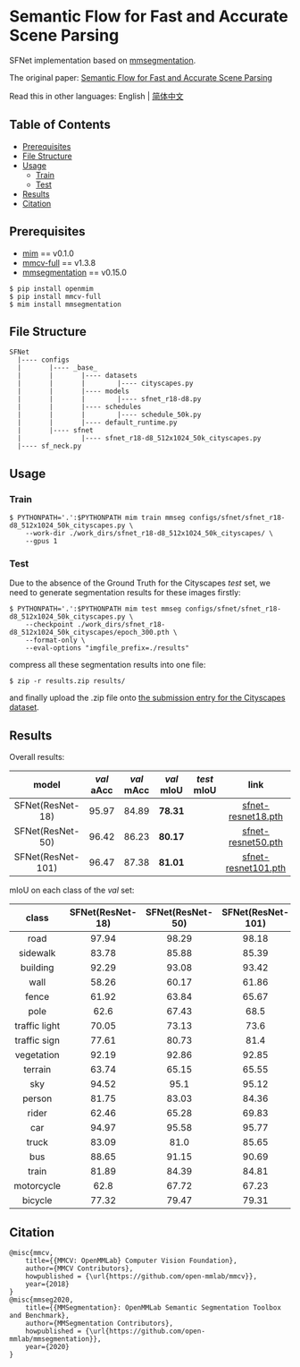 # Semantic Flow for Fast and Accurate Scene Parsing

SFNet implementation based on [mmsegmentation](https://github.com/open-mmlab/mmsegmentation).

The original paper: [Semantic Flow for Fast and Accurate Scene Parsing](https://arxiv.org/abs/2002.10120)

Read this in other languages: English | [简体中文](./README.md)

## Table of Contents

- [Prerequisites](#prerequisites)
- [File Structure](#file-structure)
- [Usage](#usage)
    - [Train](#train)
    - [Test](#test)
- [Results](#results)
- [Citation](#citation)

## <a name="prerequisites"></a> Prerequisites

- [mim](https://github.com/open-mmlab/mim) == v0.1.0
- [mmcv-full](https://github.com/open-mmlab/mmcv) == v1.3.8
- [mmsegmentation](https://github.com/open-mmlab/mmsegmentation) == v0.15.0

```shell
$ pip install openmim
$ pip install mmcv-full
$ mim install mmsegmentation
```

## <a name="file-structure"></a> File Structure

```
SFNet
  |---- configs
  |       |---- _base_
  |       |       |---- datasets
  |       |       |        |---- cityscapes.py
  |       |       |---- models
  |       |       |        |---- sfnet_r18-d8.py
  |       |       |---- schedules
  |       |       |        |---- schedule_50k.py
  |       |       |---- default_runtime.py
  |       |---- sfnet
  |               |---- sfnet_r18-d8_512x1024_50k_cityscapes.py
  |---- sf_neck.py
```

## <a name="usage"></a> Usage

### <a name="train"></a> Train

```shell
$ PYTHONPATH='.':$PYTHONPATH mim train mmseg configs/sfnet/sfnet_r18-d8_512x1024_50k_cityscapes.py \
    --work-dir ./work_dirs/sfnet_r18-d8_512x1024_50k_cityscapes/ \
    --gpus 1
```

### <a name="test"></a> Test

Due to the absence of the Ground Truth for the Cityscapes *test* set, we need to generate segmentation results for these images firstly:

```shell
$ PYTHONPATH='.':$PYTHONPATH mim test mmseg configs/sfnet/sfnet_r18-d8_512x1024_50k_cityscapes.py \
    --checkpoint ./work_dirs/sfnet_r18-d8_512x1024_50k_cityscapes/epoch_300.pth \
    --format-only \
    --eval-options "imgfile_prefix=./results"
```

compress all these segmentation results into one file:

```shell
$ zip -r results.zip results/
```

and finally upload the .zip file onto [the submission entry for the Cityscapes dataset](https://www.cityscapes-dataset.com/submit/).

## <a name="results"></a> Results

Overall results:

model | *val* aAcc | *val* mAcc | *val* mIoU | *test* mIoU | link
:---: | :---: | :---: | :---: | :---: | :---:
SFNet(ResNet-18) | 95.97 | 84.89 | **78.31** |  | [sfnet-resnet18.pth](https://drive.google.com/file/d/1vPIWndVDQkBdK2bFaR472wzTRHWjBcpb/view?usp=sharing)
SFNet(ResNet-50) | 96.42 | 86.23 | **80.17** |  | [sfnet-resnet50.pth](https://drive.google.com/file/d/1gXJsKxtIohWfPASNhQ7gzCRsxk-oRH3U/view?usp=sharing)
SFNet(ResNet-101) | 96.47 | 87.38 | **81.01** |  | [sfnet-resnet101.pth](https://drive.google.com/file/d/1kX4VxGUqFAn41w3EC1LnSIqWqdEcj9dt/view?usp=sharing)

mIoU on each class of the *val* set:

class | SFNet(ResNet-18) | SFNet(ResNet-50) | SFNet(ResNet-101)
:---: | :---: | :---: | :---:
road | 97.94 | 98.29 | 98.18
sidewalk | 83.78 | 85.88 | 85.39
building | 92.29 | 93.08 | 93.42
wall | 58.26 | 60.17 | 61.86
fence | 61.92 | 63.84 | 65.67
pole | 62.6 | 67.43 | 68.5
traffic light | 70.05 | 73.13 | 73.6
traffic sign | 77.61 | 80.73 | 81.4
vegetation | 92.19 | 92.86 | 92.85
terrain | 63.74 | 65.15 | 65.55
sky | 94.52 | 95.1 | 95.12
person | 81.75 | 83.03 | 84.36
rider | 62.46 | 65.28 | 69.83
car | 94.97 | 95.58 | 95.77
truck | 83.09 | 81.0 | 85.65
bus | 88.65 | 91.15 | 90.69
train | 81.89 | 84.39 | 84.81
motorcycle | 62.8 | 67.72 | 67.23
bicycle | 77.32 | 79.47 | 79.31

## <a name="citation"></a> Citation

```
@misc{mmcv,
    title={{MMCV: OpenMMLab} Computer Vision Foundation},
    author={MMCV Contributors},
    howpublished = {\url{https://github.com/open-mmlab/mmcv}},
    year={2018}
}
@misc{mmseg2020,
    title={{MMSegmentation}: OpenMMLab Semantic Segmentation Toolbox and Benchmark},
    author={MMSegmentation Contributors},
    howpublished = {\url{https://github.com/open-mmlab/mmsegmentation}},
    year={2020}
}
```
